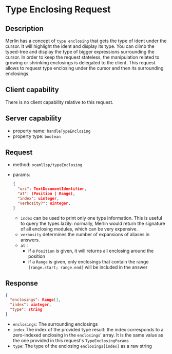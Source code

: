 # Type Enclosing Request

## Description

Merlin has a concept of `type enclosing` that gets the type of ident under the
cursor. It will highlight the ident and display its type. You can climb the
typed-tree and display the type of bigger expressions surrounding the cursor. In
order to keep the request stateless, the manipulation related to growing or
shrinking enclosings is delegated to the client. This request allows to request
type enclosing under the cursor and then its surrounding enclosings.

## Client capability

There is no client capability relative to this request.

## Server capability

- property name: `handleTypeEnclosing`
- property type: `boolean`

## Request

- method: `ocamllsp/typeEnclosing`
- params:

  ```json
  {
    "uri": TextDocumentIdentifier,
    "at": (Position | Range),
    "index": uinteger,
    "verbosity?": uinteger,
  }
  ```

  - `index` can be used to print only one type information. This is useful to query
    the types lazily: normally, Merlin would return the signature of all enclosing
    modules, which can be very expensive.
  - `verbosity` determines the number of expansions of aliases in answers.
  - `at` :
    - if a `Position` is given, it will returns all enclosing around the position
    - if a `Range` is given, only enclosings that contain the range
    `[range.start; range.end[` will be included in the answer


## Response

```json
{
  "enclosings": Range[],
  "index": uinteger,
  "type": string
}
```

- `enclosings`: The surrounding enclosings
- `index` The index of the provided type result: the index corresponds to a
  zero-indexed enclosing in the `enclosings`' array. It is the same value as the
  one provided in this request's `TypeEnclosingParams`
- `type`: The type of the enclosing `enclosings[index]` as a raw string
